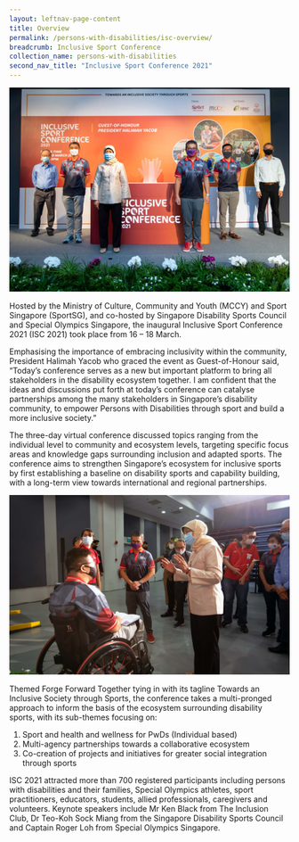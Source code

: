```yaml
---
layout: leftnav-page-content
title: Overview
permalink: /persons-with-disabilities/isc-overview/
breadcrumb: Inclusive Sport Conference
collection_name: persons-with-disabilities
second_nav_title: "Inclusive Sport Conference 2021"
---
```


![ISC](/images/isc01a.jpg)

Hosted by the Ministry of Culture, Community and Youth (MCCY) and Sport Singapore (SportSG), and co-hosted by Singapore Disability Sports Council and Special Olympics Singapore, the inaugural Inclusive Sport Conference 2021 (ISC 2021) took place from 16 – 18 March.

Emphasising the importance of embracing inclusivity within the community, President Halimah Yacob who graced the event as Guest-of-Honour said, “Today’s conference serves as a new but important platform to bring all stakeholders in the disability ecosystem together. I am confident that the ideas and discussions put forth at today’s conference can catalyse partnerships among the many stakeholders in Singapore’s disability community, to empower Persons with Disabilities through sport and build a more inclusive society.”

The three-day virtual conference discussed topics ranging from the individual level to community and ecosystem levels, targeting specific focus areas and knowledge gaps surrounding inclusion and adapted sports. The conference aims to strengthen Singapore’s ecosystem for inclusive sports by first establishing a baseline on disability sports and capability building, with a long-term view towards international and regional partnerships.

![ISC](/images/isc02a.jpg)

Themed Forge Forward Together tying in with its tagline Towards an Inclusive Society through Sports, the conference takes a multi-pronged approach to inform the basis of the ecosystem surrounding disability sports, with its sub-themes focusing on:

1. Sport and health and wellness for PwDs (Individual based)
2. Multi-agency partnerships towards a collaborative ecosystem
3. Co-creation of projects and initiatives for greater social integration through sports

ISC 2021 attracted more than 700 registered participants including persons with disabilities and their families, Special Olympics athletes, sport practitioners, educators, students, allied professionals, caregivers and volunteers. Keynote speakers include Mr Ken Black from The Inclusion Club, Dr Teo-Koh Sock Miang from the Singapore Disability Sports Council and Captain Roger Loh from Special Olympics Singapore.
